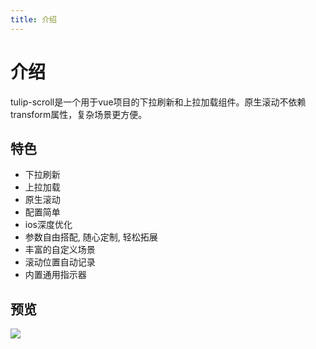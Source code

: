 ```yaml
---
title: 介绍
---
```


# 介绍
tulip-scroll是一个用于vue项目的下拉刷新和上拉加载组件。原生滚动不依赖transform属性，复杂场景更方便。

## 特色
- 下拉刷新
- 上拉加载
- 原生滚动
- 配置简单
- ios深度优化
- 参数自由搭配, 随心定制, 轻松拓展
- 丰富的自定义场景
- 滚动位置自动记录
- 内置通用指示器

## 预览

![](https://gitee.com/artiely/Figure-bed/raw/master/image/20200416115532.png)

